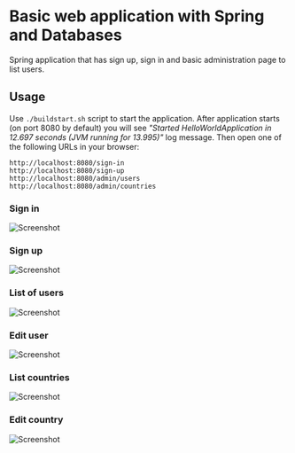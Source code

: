 # Basic web application with Spring and Databases

Spring application that has sign up, sign in and basic administration page to list users.

## Usage

Use `./buildstart.sh` script to start the application. 
After application starts (on port 8080 by default) you will see *"Started HelloWorldApplication in 12.697 seconds (JVM running for 13.995)"* log message.
Then open one of the following URLs in your browser:

```
http://localhost:8080/sign-in
http://localhost:8080/sign-up
http://localhost:8080/admin/users
http://localhost:8080/admin/countries
```

### Sign in 
![Screenshot](/enikuliak/helloworld-spring-app/blob/master/documentation/screenshot-sign-in.png?raw=true)


### Sign up
![Screenshot](/enikuliak/helloworld-spring-app/blob/master/documentation/screenshot-sign-up.png?raw=true)


### List of users
![Screenshot](/enikuliak/helloworld-spring-app/blob/master/documentation/screenshot-users.png?raw=true)


### Edit user
![Screenshot](/enikuliak/helloworld-spring-app/blob/master/documentation/screenshot-edit-user.png?raw=true)


### List countries
![Screenshot](/enikuliak/helloworld-spring-app/blob/master/documentation/screenshot-countries.png?raw=true)


### Edit country
![Screenshot](/enikuliak/helloworld-spring-app/blob/master/documentation/screenshot-edit-country.png?raw=true)